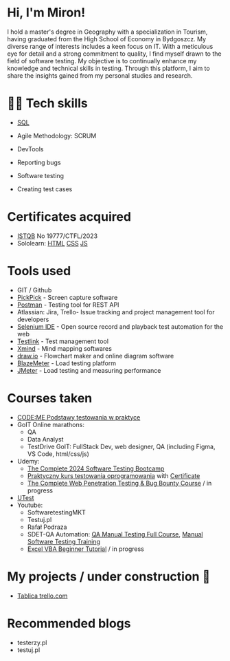 <h1>Hi, I'm Miron!</h1>

I hold a master's degree in Geography with a specialization in Tourism, having graduated from the High School of Economy in Bydgoszcz. My diverse range of interests includes a keen focus on IT. With a meticulous eye for detail and a strong commitment to quality, I find myself drawn to the field of software testing. My objective is to continually enhance my knowledge and technical skills in testing. Through this platform, I aim to share the insights gained from my personal studies and research.

# 👨‍💻 Tech skills
  - [SQL](https://github.com/MironWu/MironWu/assets/29165307/5843a72d-cbec-45c7-a059-26cd6ad33ee7)

  - Agile Methodology: SCRUM
  - DevTools
  - Reporting bugs
  - Software testing
  - Creating test cases 
    
# Certificates acquired
   - [ISTQB]( http://scr.istqb.org/?name=Miron+Wankiewicz&number=19777%2FCTFL%2F2023&orderBy=relevancy&orderDirection=&dateStart=&dateEnd=&expiryStart=&expiryEnd=&certificationBody=&examProvider=&certificationLevel=&country=) No 19777/CTFL/2023
   - Sololearn: [HTML](https://github.com/MironWu/MironWu/assets/29165307/a28068e8-7001-4590-94ab-73b4c22266ce)
[CSS](https://github.com/MironWu/MironWu/assets/29165307/db19ad60-cd36-40ef-ab1b-2057adb35900)
 [JS](https://github.com/MironWu/MironWu/assets/29165307/e0d9adcf-bc99-4700-abd8-6e6688496fe9)


# Tools used
  - GIT / Github
  - [PickPick](https://picpick.softonic.pl/?utm_source=SEM&utm_medium=paid&utm_campaign=PL_PL_PMax_Program_Roblox&gad_source=1&gclid=CjwKCAiA0bWvBhBjEiwAtEsoW1c5UgaySoO3NKesoAkmJ1fyM0fF_VJsYh4SSwfjXv1M9BsOSGTRMBoCd9QQAvD_BwE) - Screen capture software
  - [Postman](https://www.postman.com/) - Testing tool for REST API
  - Atlassian: Jira, Trello- Issue tracking and project management tool for developers
  - [Selenium IDE](https://chrome.google.com/webstore/detail/selenium-ide/mooikfkahbdckldjjndioackbalphokd) - Open source record and playback test automation for the web
  - [Testlink](https://testlink.org/) - Test management tool
  - [Xmind](https://www.xmind.net/) - Mind mapping softwares
  - [draw.io](https://app.diagrams.net/) - Flowchart maker and online diagram software
  - [BlazeMeter](https://www.blazemeter.com/) - Load testing platform
  - [JMeter](https://jmeter.apache.org/) - Load testing and measuring performance
# Courses taken
  - [CODE:ME Podstawy testowania w praktyce](https://codeme.pl/testowanie-poznan/)
  - GoIT Online marathons:
    * QA
    * Data Analyst
    * TestDrive GoIT:	FullStack Dev, web designer, QA		(including Figma, VS Code, html/css/js)
  - Udemy:
    * [The Complete 2024 Software Testing Bootcamp](https://www.udemy.com/course/testerbootcamp/learn/lecture/42087190?start=15#overview)
    * [Praktyczny kurs testowania oprogramowania](https://www.udemy.com/course/praktyczny-kurs-testowania-oprogramowania/learn/lecture/35644142?start=0#overview) with [Certificate](https://github.com/MironWu/MironWu/assets/29165307/40990574-4fdf-4058-af08-929a0f704a9d)
    * [The Complete Web Penetration Testing & Bug Bounty Course](https://www.udemy.com/course/pentesting/learn/lecture/20637350?start=0#overview) / in progress
  - [UTest](https://www.utest.com/)
  - Youtube:
     - SoftwaretestingMKT
     - Testuj.pl
     - Rafał Podraza
     - SDET-QA Automation: [QA Manual Testing Full Course](https://www.youtube.com/watch?v=QJqNYhiHysM&list=PLUDwpEzHYYLuMijnpSMKtv14sUuJLlgt_), [Manual Software Testing Training](https://www.youtube.com/watch?v=oOvURgHcd4w&list=PLUDwpEzHYYLseflPNg0bUKfLmAbO2JnE9)
     - [Excel VBA Beginner Tutorial](https://www.youtube.com/watch?v=G05TrN7nt6k&list=PLoyECfvEFOjYYy54Wa9E83xycKilVMoHp&index=1&t=2s) / in progress
# My projects / under construction :hammer:
  -  [Tablica trello.com](https://trello.com/b/qbhouzlq/testing-bootcamp) 
# Recommended blogs
  - testerzy.pl
  - testuj.pl
    
<!--
# My test case examples
  - [Test cases for site lubimyczytac.pl](https://drive.google.com/file/d/1D0U3e0dmMuxV9BhgH6o3SbcsDLrxSCTp/view)
# My bug reports
  - [Bugs reported for jakdojade.pl site](https://drive.google.com/file/d/1sT9iaFAbBvyUNfqiVNUetuxjsRdTjKRV/view)
# My examples of diagrams and decision tables
  - [Diagrams and decision tables for stoper, railway lights and registration](https://drive.google.com/file/d/1jDg-xa5rFRCqwA4Cl1hcMg7UcEmo09Ky/view)

  -  -
  - Individual project
     - testing site [zara.com](https://www.zara.com/pl/)
     - [Report](https://drive.google.com/file/d/1AlygpsNK0Og1H7g8RRQjQs1e9LRotXYw/view)
     - [Test cases](https://drive.google.com/file/d/1Uq7kXvy8JQsqhCOky5Yaqh4KbcbLyH9x/view)
     - [Test cases - regression testing](https://drive.google.com/file/d/1R5v7_HHsPG_CWcFRJJl0OmJ2qRvBJSNE/view)
     - [Mind map](https://drive.google.com/file/d/1K8TamEa_IVchmcMzCX_bHoO0gVo22cym/view)
     - [Automated Postman tests](https://drive.google.com/file/d/15kAl0pI02FJYXOYu_KyIKN2XcvBK3Cmm/view)

<h2>👨‍💻 Software Development Projects:</h2>

- <b>Data Structures and Algorithms Practice (AlgoExpert)</b>
  - [Praciting DS & Algos in Python](https://github.com/joshmadakor1/Algorithms-Practice)
- <b>Full Stack Web App (React, NodeJS, Azure, and Machine Learning Components)</b>
  - [Image Analysis Middleware](https://github.com/joshmadakor1/4chan-Image-Analysis-Middleware-C964) <b><i>(Potentially NSFW)</b></i>
- <b>PowerShell</b>
  - [Windows EventLog: Failed RDP Logins Source IP to full GeoData Conversion](https://github.com/joshmadakor1/Sentinel-Lab)
  - [JWipe (Disk Wiping Utility)](https://github.com/joshmadakor1/Jwipe.PowerShell)
  - [Active Directory Bulk User Creation](https://github.com/joshmadakor1/AD_PS)
  - [FIM (File Integrity Monitor)](https://github.com/joshmadakor1/PowerShell-Integrity-FIM)
- <b>C# (.NET Desktop Applications)</b>
  - [Ransomware Proof of Concept (Encrypter)](https://github.com/joshmadakor1/EncrypterPOC)
  - [Ransomware Proof of Concept (Decrypter)](https://github.com/joshmadakor1/DecrypterPOC)
  - [Keylogger with Email Capability](https://github.com/joshmadakor1/Key-Logger-With-Email)
- <b>Python</b>
  - [Package Delivery Application (Datastructures and Algorithms Demo)](https://github.com/joshmadakor1/Package-Delivery-Pathfinding-Algorithm)

<h2>📺 Popular YouTube Videos</h2>

- [How to get into Cybersecurity Starting From Zero](https://www.youtube.com/watch?v=a83ASGn_V_s)
- [A Day in the Life of a Cybersecurity Anayst](https://www.youtube.com/watch?v=uHy3oM7NnoU)
- [How to Create a KeyLogger (C#)](https://www.youtube.com/watch?v=N-L9hklSlNk)
- [Ransomware Demonstration (C#)](https://www.youtube.com/watch?v=OfvdQeh79s0)
- [Is WGU Legit?](https://www.youtube.com/watch?v=E2MwRWxDBkA)

<h2> 🤳 Connect with me:</h2>

[<img align="left" alt="JoshMadakor | YouTube" width="22px" src="https://cdn.jsdelivr.net/npm/simple-icons@v3/icons/youtube.svg" />][youtube]
[<img align="left" alt="JoshMadakor | Twitter" width="22px" src="https://cdn.jsdelivr.net/npm/simple-icons@v3/icons/twitter.svg" />][twitter]
[<img align="left" alt="JoshMadakor | LinkedIn" width="22px" src="https://cdn.jsdelivr.net/npm/simple-icons@v3/icons/linkedin.svg" />][linkedin]
[<img align="left" alt="JoshMadakor | Instagram" width="22px" src="https://cdn.jsdelivr.net/npm/simple-icons@v3/icons/instagram.svg" />][instagram]

[twitter]: https://twitter.com/joshmadakor
[youtube]: https://www.youtube.com/c/joshmadakor
[instagram]: https://www.instagram.com/joshmadakor/
[linkedin]: https://linkedin.com/in/joshmadakor


**joshmadakor1/joshmadakor1** is a ✨ _special_ ✨ repository because its `README.md` (this file) appears on your GitHub profile.

Here are some ideas to get you started:

- 🔭 I’m currently working on ...
- 🌱 I’m currently learning ...
- 👯 I’m looking to collaborate on ...
- 🤔 I’m looking for help with ...
- 💬 Ask me about ...
- 📫 How to reach me: ...
- 😄 Pronouns: ...
- ⚡ Fun fact: ...
-->
